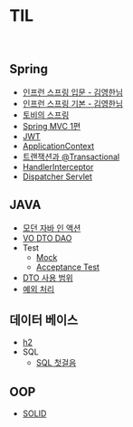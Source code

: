 # TIL

<br>

## Spring
* [인프런 스프링 입문 - 김영한님](https://github.com/pika96/TIL/tree/master/Spring/%EC%8A%A4%ED%94%84%EB%A7%81%20%EC%9E%85%EB%AC%B8%20-%20%EA%B9%80%EC%98%81%ED%95%9C%EB%8B%98)
* [인프런 스프링 기본 - 김영한님](https://github.com/pika96/TIL/tree/master/Spring/%EC%8A%A4%ED%94%84%EB%A7%81%20%EA%B8%B0%EB%B3%B8%ED%8E%B8%20-%20%EA%B9%80%EC%98%81%ED%95%9C%EB%8B%98)
* [토비의 스프링](https://github.com/pika96/TIL/tree/master/Spring/%ED%86%A0%EB%B9%84%EC%9D%98%20%EC%8A%A4%ED%94%84%EB%A7%81)
* [Spring MVC 1편](https://github.com/pika96/TIL/tree/master/Spring/%EC%8A%A4%ED%94%84%EB%A7%81%20MVC%201%ED%8E%B8)
* [JWT](https://github.com/pika96/TIL/blob/master/Spring/JWT.md)
* [ApplicationContext](https://github.com/pika96/TIL/blob/master/Spring/ApplicationContext.md)
* [트랜잭션과 @Transactional](https://github.com/pika96/TIL/blob/master/Spring/Transaction.md)
* [HandlerInterceptor](https://github.com/pika96/TIL/blob/master/Spring/HandlerInterceptor.md)
* [Dispatcher Servlet](https://github.com/pika96/TIL/blob/master/Spring/Dispatcher%20Servlet.md)

## JAVA
* [모던 자바 인 액션](https://github.com/pika96/TIL/tree/master/JAVA/Morden%20Java%20in%20Action)
* [VO DTO DAO](https://github.com/pika96/TIL/blob/master/JAVA/VO%20DTO%20DAO.md)
* Test
  * [Mock](https://github.com/pika96/TIL/tree/master/JAVA/Test/Mock)
  * [Acceptance Test](https://github.com/pika96/TIL/blob/master/JAVA/Test/Acceptance%20Test.md)
* [DTO 사용 범위](https://github.com/pika96/TIL/blob/master/Spring/DTO%EC%9D%98%20%EC%82%AC%EC%9A%A9%20%EB%B2%94%EC%9C%84.md)
* [예외 처리](https://github.com/pika96/TIL/blob/master/JAVA/%EC%98%88%EC%99%B8%20%EC%B2%98%EB%A6%AC.md)

## 데이터 베이스
- [h2](https://github.com/pika96/TIL/blob/master/DataBase/h2/h2.md)
- SQL
  * [SQL 첫걸음](https://github.com/pika96/TIL/blob/master/DataBase/SQL/SQL%20%EC%B2%AB%EA%B1%B8%EC%9D%8C.md)

## OOP
* [SOLID](https://github.com/pika96/TIL/blob/master/OOP/SOLID.md)